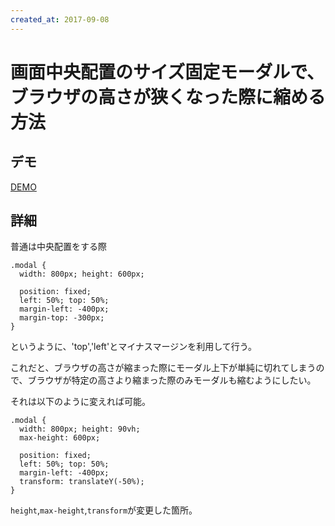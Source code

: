 ```yaml
---
created_at: 2017-09-08
---
```


# 画面中央配置のサイズ固定モーダルで、ブラウザの高さが狭くなった際に縮める方法

## デモ

[DEMO](./examples/index.html)

## 詳細

普通は中央配置をする際

```
.modal {
  width: 800px; height: 600px;

  position: fixed;
  left: 50%; top: 50%;
  margin-left: -400px;
  margin-top: -300px;
}
```

というように、'top','left'とマイナスマージンを利用して行う。

これだと、ブラウザの高さが縮まった際にモーダル上下が単純に切れてしまうので、ブラウザが特定の高さより縮まった際のみモーダルも縮むようにしたい。

それは以下のように変えれば可能。

```
.modal {
  width: 800px; height: 90vh;
  max-height: 600px;

  position: fixed;
  left: 50%; top: 50%;
  margin-left: -400px;
  transform: translateY(-50%);
}
```

`height`,`max-height`,`transform`が変更した箇所。
